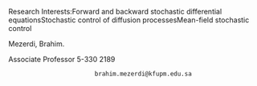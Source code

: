 Research Interests:Forward and backward stochastic differential equationsStochastic control of diffusion processesMean-field stochastic control

Mezerdi, Brahim.
                
Associate Professor
 5-330
 2189



                            brahim.mezerdi@kfupm.edu.sa

